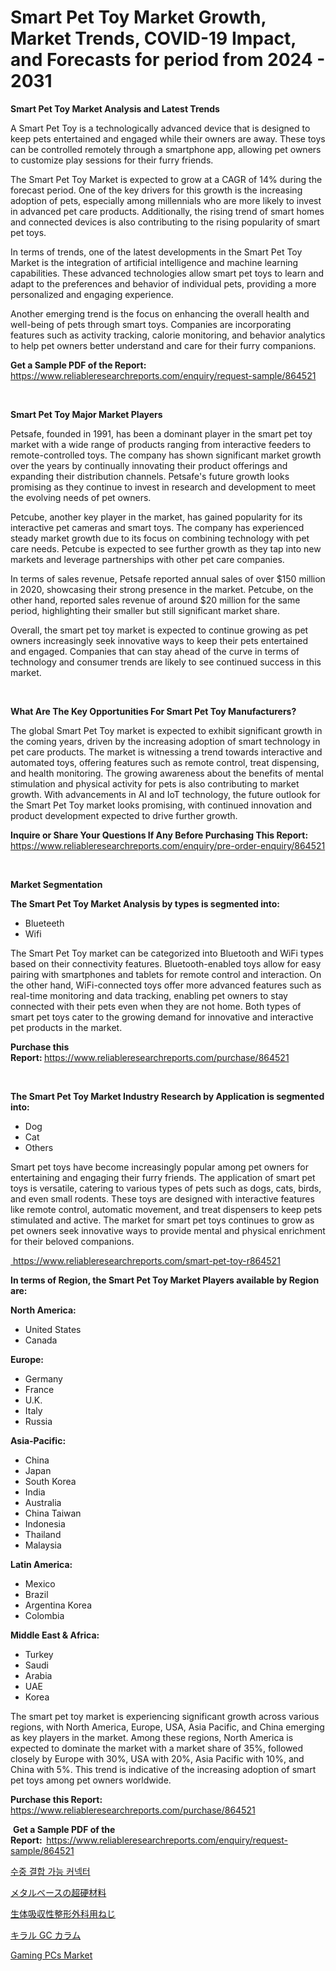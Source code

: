 <p><h1>Smart Pet Toy Market Growth, Market Trends, COVID-19 Impact, and Forecasts for period from 2024 - 2031</h1></p><p><strong>Smart Pet Toy Market Analysis and Latest Trends</strong></p>
<p><p>A Smart Pet Toy is a technologically advanced device that is designed to keep pets entertained and engaged while their owners are away. These toys can be controlled remotely through a smartphone app, allowing pet owners to customize play sessions for their furry friends.</p><p>The Smart Pet Toy Market is expected to grow at a CAGR of 14% during the forecast period. One of the key drivers for this growth is the increasing adoption of pets, especially among millennials who are more likely to invest in advanced pet care products. Additionally, the rising trend of smart homes and connected devices is also contributing to the rising popularity of smart pet toys.</p><p>In terms of trends, one of the latest developments in the Smart Pet Toy Market is the integration of artificial intelligence and machine learning capabilities. These advanced technologies allow smart pet toys to learn and adapt to the preferences and behavior of individual pets, providing a more personalized and engaging experience.</p><p>Another emerging trend is the focus on enhancing the overall health and well-being of pets through smart toys. Companies are incorporating features such as activity tracking, calorie monitoring, and behavior analytics to help pet owners better understand and care for their furry companions.</p></p>
<p><strong>Get a Sample PDF of the Report:&nbsp;</strong> <a href="https://www.reliableresearchreports.com/enquiry/request-sample/864521">https://www.reliableresearchreports.com/enquiry/request-sample/864521</a></p>
<p>&nbsp;</p>
<p><strong>Smart Pet Toy Major Market Players</strong></p>
<p><p>Petsafe, founded in 1991, has been a dominant player in the smart pet toy market with a wide range of products ranging from interactive feeders to remote-controlled toys. The company has shown significant market growth over the years by continually innovating their product offerings and expanding their distribution channels. Petsafe's future growth looks promising as they continue to invest in research and development to meet the evolving needs of pet owners.</p><p>Petcube, another key player in the market, has gained popularity for its interactive pet cameras and smart toys. The company has experienced steady market growth due to its focus on combining technology with pet care needs. Petcube is expected to see further growth as they tap into new markets and leverage partnerships with other pet care companies.</p><p>In terms of sales revenue, Petsafe reported annual sales of over $150 million in 2020, showcasing their strong presence in the market. Petcube, on the other hand, reported sales revenue of around $20 million for the same period, highlighting their smaller but still significant market share.</p><p>Overall, the smart pet toy market is expected to continue growing as pet owners increasingly seek innovative ways to keep their pets entertained and engaged. Companies that can stay ahead of the curve in terms of technology and consumer trends are likely to see continued success in this market.</p></p>
<p>&nbsp;</p>
<p><strong>What Are The Key Opportunities For Smart Pet Toy Manufacturers?</strong></p>
<p><p>The global Smart Pet Toy market is expected to exhibit significant growth in the coming years, driven by the increasing adoption of smart technology in pet care products. The market is witnessing a trend towards interactive and automated toys, offering features such as remote control, treat dispensing, and health monitoring. The growing awareness about the benefits of mental stimulation and physical activity for pets is also contributing to market growth. With advancements in AI and IoT technology, the future outlook for the Smart Pet Toy market looks promising, with continued innovation and product development expected to drive further growth.</p></p>
<p><strong>Inquire or Share Your Questions If Any Before Purchasing This Report:</strong> <a href="https://www.reliableresearchreports.com/enquiry/pre-order-enquiry/864521">https://www.reliableresearchreports.com/enquiry/pre-order-enquiry/864521</a></p>
<p>&nbsp;</p>
<p><strong>Market Segmentation</strong></p>
<p><strong>The Smart Pet Toy Market Analysis by types is segmented into:</strong></p>
<p><ul><li>Blueteeth</li><li>Wifi</li></ul></p>
<p><p>The Smart Pet Toy market can be categorized into Bluetooth and WiFi types based on their connectivity features. Bluetooth-enabled toys allow for easy pairing with smartphones and tablets for remote control and interaction. On the other hand, WiFi-connected toys offer more advanced features such as real-time monitoring and data tracking, enabling pet owners to stay connected with their pets even when they are not home. Both types of smart pet toys cater to the growing demand for innovative and interactive pet products in the market.</p></p>
<p><strong>Purchase this Report:&nbsp;</strong><a href="https://www.reliableresearchreports.com/purchase/864521">https://www.reliableresearchreports.com/purchase/864521</a></p>
<p>&nbsp;</p>
<p><strong>The Smart Pet Toy Market Industry Research by Application is segmented into:</strong></p>
<p><ul><li>Dog</li><li>Cat</li><li>Others</li></ul></p>
<p><p>Smart pet toys have become increasingly popular among pet owners for entertaining and engaging their furry friends. The application of smart pet toys is versatile, catering to various types of pets such as dogs, cats, birds, and even small rodents. These toys are designed with interactive features like remote control, automatic movement, and treat dispensers to keep pets stimulated and active. The market for smart pet toys continues to grow as pet owners seek innovative ways to provide mental and physical enrichment for their beloved companions.</p></p>
<p><a href="https://www.reliableresearchreports.com/smart-pet-toy-r864521">&nbsp;https://www.reliableresearchreports.com/smart-pet-toy-r864521</a></p>
<p><strong>In terms of Region, the Smart Pet Toy Market Players available by Region are:</strong></p>
<p>
    <p> <strong> North America: </strong>
        <ul>
            <li>United States</li>
            <li>Canada</li>
        </ul>
        </p> 
    <p> <strong> Europe: </strong>
        <ul>
            <li>Germany</li>
            <li>France</li>
            <li>U.K.</li>
            <li>Italy</li>
            <li>Russia</li>
        </ul>
        </p> 
    <p> <strong> Asia-Pacific: </strong>
        <ul>
            <li>China</li>
            <li>Japan</li>
            <li>South Korea</li>
            <li>India</li>
            <li>Australia</li>
            <li>China Taiwan</li>
            <li>Indonesia</li>
            <li>Thailand</li>
            <li>Malaysia</li>
        </ul>
        </p> 
    <p> <strong> Latin America: </strong>
        <ul>
            <li>Mexico</li>
            <li>Brazil</li>
            <li>Argentina Korea</li>
            <li>Colombia</li>
        </ul>
        </p> 
    <p> <strong> Middle East & Africa: </strong>
        <ul>
            <li>Turkey</li>
            <li>Saudi</li>
            <li>Arabia</li>
            <li>UAE</li>
            <li>Korea</li>
        </ul>
    </p>
    </p>
<p><p>The smart pet toy market is experiencing significant growth across various regions, with North America, Europe, USA, Asia Pacific, and China emerging as key players in the market. Among these regions, North America is expected to dominate the market with a market share of 35%, followed closely by Europe with 30%, USA with 20%, Asia Pacific with 10%, and China with 5%. This trend is indicative of the increasing adoption of smart pet toys among pet owners worldwide.</p></p>
<p><strong>Purchase this Report: </strong><a href="https://www.reliableresearchreports.com/purchase/864521">https://www.reliableresearchreports.com/purchase/864521</a></p>
<p>&nbsp;<strong>Get a Sample PDF of the Report:&nbsp;&nbsp;</strong><a href="https://www.reliableresearchreports.com/enquiry/request-sample/864521">https://www.reliableresearchreports.com/enquiry/request-sample/864521</a></p>
<p><strong></strong></p>
<p><p><a href="https://github.com/Evans21Bill/Market-Research-Report-List-1/blob/main/3003944150042.md">수중 결합 가능 커넥터</a></p><p><a href="https://github.com/JoanaNitzsche/Market-Research-Report-List-1/blob/main/7752745142228.md">メタルベースの超硬材料</a></p><p><a href="https://github.com/LenoraKris2023/Market-Research-Report-List-1/blob/main/2380866142227.md">生体吸収性整形外科用ねじ</a></p><p><a href="https://medium.com/@wrandallmelody24/2024%E5%B9%B4%E3%81%8B%E3%82%892031%E5%B9%B4%E3%81%BE%E3%81%A7%E3%81%AE%E6%9C%9F%E9%96%93%E3%81%AE%E3%82%B0%E3%83%AD%E3%83%BC%E3%83%90%E3%83%AB%E3%82%AD%E3%83%A9%E3%83%ABgc%E3%82%AB%E3%83%A9%E3%83%A0%E5%B8%82%E5%A0%B4%E3%81%AE%E6%A9%9F%E4%BC%9A%E3%81%A8%E4%BA%88%E6%B8%AC-98f953e0a55c">キラル GC カラム</a></p><p><a href="https://github.com/gikababa4/Market-Research-Report-List-1/blob/main/gaming-pcs-market.md">Gaming PCs Market</a></p></p>
